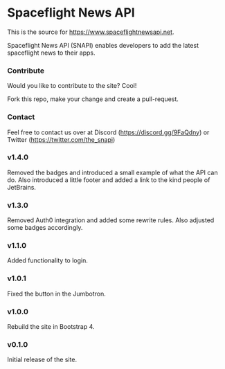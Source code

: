 # Spaceflight News API

This is the source for https://www.spaceflightnewsapi.net.

Spaceflight News API (SNAPI) enables developers to add the latest spaceflight news to their apps.

### Contribute

Would you like to contribute to the site? Cool!

Fork this repo, make your change and create a pull-request.

### Contact
Feel free to contact us over at Discord (https://discord.gg/9FaQdny) or Twitter (https://twitter.com/the_snapi)

### v1.4.0
Removed the badges and introduced a small example of what the API can do.
Also introduced a little footer and added a link to the kind people of JetBrains.

### v1.3.0
Removed Auth0 integration and added some rewrite rules. Also adjusted some badges accordingly.

### v1.1.0
Added functionality to login.

### v1.0.1
Fixed the button in the Jumbotron.

### v1.0.0
Rebuild the site in Bootstrap 4.

### v0.1.0
Initial release of the site.
